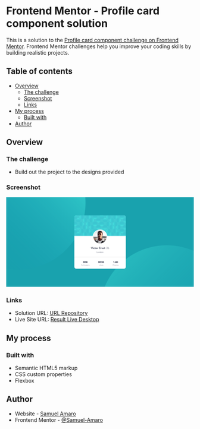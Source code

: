 # Frontend Mentor - Profile card component solution

This is a solution to the [Profile card component challenge on Frontend Mentor](https://www.frontendmentor.io/challenges/profile-card-component-cfArpWshJ). Frontend Mentor challenges help you improve your coding skills by building realistic projects. 

## Table of contents

- [Overview](#overview)
  - [The challenge](#the-challenge)
  - [Screenshot](#screenshot)
  - [Links](#links)
- [My process](#my-process)
  - [Built with](#built-with)
- [Author](#author)

## Overview

### The challenge

- Build out the project to the designs provided

### Screenshot

![](./printscreen/result-desktop.png)

### Links

- Solution URL: [URL Repository](https://github.com/Samuel-Amaro/profile-card-component)
- Live Site URL: [Result Live Desktop](https://samuel-amaro.github.io/profile-card-component/)

## My process

### Built with

- Semantic HTML5 markup
- CSS custom properties
- Flexbox

## Author

- Website - [Samuel Amaro](https://github.com/Samuel-Amaro)
- Frontend Mentor - [@Samuel-Amaro](https://www.frontendmentor.io/profile/Samuel-Amaro)

